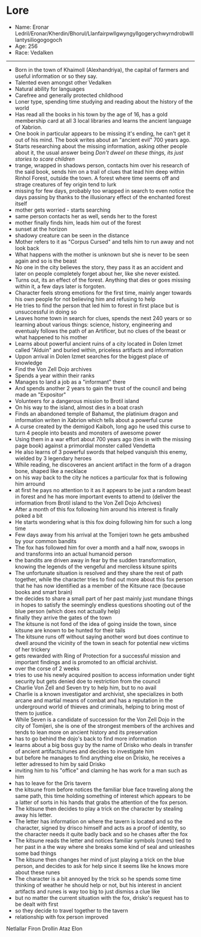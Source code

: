 # Lore

- Name: Eronar  Ledril/Eronar/Kherdin/Bhorul/Llanfairpwllgwyngyllgogerychwyrndrobwllllantysiliogogogoch
- Age: 256
- Race: Vedalken

---

- Born in the town of Khaimoll (Alexhandriya), the capital of farmers and useful information or so they say.
- Talented even amongst other Vedalken
- Natural ability for languages
- Carefree and generally protected childhood
- Loner type, spending time studying and reading about the history of the world
- Has read all the books in his town by the age of 16, has a gold membership card at all 3 local libraries and learns the ancient language of Xabrion.
- One book in particular appears to be missing it's ending, he can't get it out of his mind. The book writes about an "ancient evil" 700 years ago.
- Starts researching about the missing information, asking other people about it, the usual answer being *Don't dweel on these things, its just stories to scare children*
- trange, wrapped in shadows person, contacts him over his research of the said book, sends him on a trail of clues that lead him deep within Rinhol Forest, outside the town. A forest where time seems off and strage creatures of fey origin tend to lurk
- missing for few days, probably too wrapped in search to even notice the days passing by thanks to the illusionary effect of the enchanted forest itself
- mother gets worried - starts searching
- same person contacts her as well, sends her to the forest
- mother finally finds him, leads him out of the forest
- sunset at the horizon
- shadowy creature can be seen in the distance
- Mother refers to it as "Corpus Cursed" and tells him to run away and not look back
- What happens with the mother is unknown but she is never to be seen again and so is the beast
- No one in the city believes the story, they pass it as an accident and later on people completely forget about her, like she never existed.
- Turns out, its an effect of the forest. Anything that dies or goes missing within it, a few days later is forgoten.
- Character feels strong emotions for the first time, mainly anger towards his own people for not believing him and refusing to help
- He tries to find the person that led him to forest in first place but is unsuccessful in doing so
- Leaves home town in search for clues, spends the next 240 years or so learning about various things: science, history, engineering and eventualy follows the path of an Artificer, but no clues of the beast or what happened to his mother
- Learns about powerful ancient ruins of a city located in Dolen Izmet called "Alduin" and buried within, priceless artifacts and information
- Uppon arrival in Dolen Izmet searches for the biggest place of knowledge 
- Find the Von Zell Dojo archives
- Spends a year within their ranks
- Manages to land a job as a "informant" there
- And spends another 2 years to gain the trust of the council and being made an "Expositor"
- Volunteers for a dangerous mission to Brotil island
- On his way to the island, almost dies in a boat crash
- Finds an abandoned temple of Bahamut, the platinium dragon and information writen in Xabrion which tells about a powerful curse
- A curse created by the demigod Kaiboh, long ago he used this curse to turn 4 people into beasts and monsters of awesome power
- Using them in a war effort about 700 years ago (ties in with the missing page book) against a primordial monster called Vendetta
- He also learns of 3 powerful swords that helped vanquish this enemy, wielded by 3 legendary heroes
- While reading, he discoveres an ancient artifact in the form of a dragon bone, shaped like a necklace
- on his way back to the city he notices a particular fox that is following him arround
- at first he pays no attention to it as it appears to be just a random beast in forest and he has more important events to attend to (deliver the information from Brotil island to the Von Zell Dojo Arhcives)
- After a month of this fox following him around his interest is finally poked a bit
- He starts wondering what is this fox doing following him for such a long time
- Few days away from his arrival at the Tomijeri town he gets ambushed by your common bandits
- The fox has followed him for over a month and a half now, swoops in and transforms into an actual humanoid person
- the bandits are driven away in fear by the sudden transformation, knowing the legends of the vengeful and merciless kitsune spirits
- The unfortunate situation is resolved and they share the rest of path together, while the character tries to find out more about this fox person that he has now identified as a member of the Kitsune race (because books and smart brain)
- the decides to share a small part of her past mainly just mundane things in hopes to satisfy the seemingly endless questions shooting out of the blue person (which does not actually help)
- finally they arrive the gates of the town
- The kitsune is not fond of the idea of going inside the town, since kitsune are known to be hunted for their tails
- The kitsune runs off without saying another word but does continue to dwell around the vicinity of the town in seach for potential new victims of her trickery
- gets rewarded with Ring of Protection for a successful mission and important findings and is promoted to an official archivist.
- over the corse of 2 weeks
- tries to use his newly acquired position to access information under tight security but gets denied doe to restriction from the council
- Charlie Von Zell and Seven try to help him, but to no avail
- Charlie is a known investigator and archivist, she specializes in both arcane and martial means of combat and has a reputation in the underground world of thieves and criminals, helping to bring most of them to justice.
- While Seven is a candidate of succession for the Von Zell Dojo in the city of Tomijeri, she is one of the strongest members of the archives and tends to lean more on ancient history and its preservation
- has to go behind the dojo's back to find more information
- learns about a big boss guy by the name of Drisko who deals in transfer of ancient artifacts/runes and decides to investigate him
- but before he manages to find anything else on Drisko, he receives a letter adressed to him by said Drisko
- inviting him to his "office" and claming he has work for a man such as him
- has to leave for the Dris tavern
- the kitsune from before notices the familiar blue face traveling along the same path, this time holding something of interest which appears to be a latter of sorts in his hands that grabs the attention of the fox person.
- The kitsune then decides to play a trick on the character by stealing away his letter.
- The letter has information on where the tavern is located and so the character, signed by drisco himself and acts as a proof of identity, so the character needs it quite badly back and so he chases after the fox
- The kitsune reads the letter and notices familiar symbols (runes) tied to her past in a the way where she breaks some kind of seal and unleashes some bad things
- The kitsune then changes her mind of just playing a trick on the blue person, and decides to ask for help since it seems like he knows more about these runes
- The character is a bit annoyed by the trick so he spends some time thinking of weather he should help or not, but his interest in ancient artifacts and runes is way too big to just dismiss a clue like
- but no matter the current situation with the fox, drisko's request has to be dealt with first
- so they decide to travel together to the tavern
- relationship with fox person improved

  
Netlallar
Firon
Drollin
Ataz
Elon